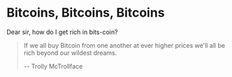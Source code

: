 # Bitcoins, Bitcoins, Bitcoins


Dear sir, how do I get rich in bits-coin?

> If we all buy Bitcoin from one another at ever higher
> prices we'll all be rich beyond our wildest dreams.
>
> -- Trolly McTrollface





